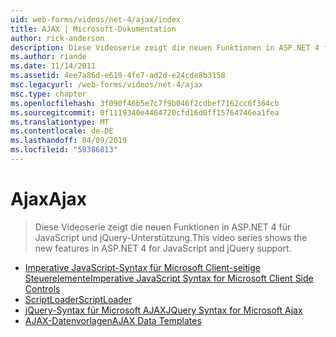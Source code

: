 ```yaml
---
uid: web-forms/videos/net-4/ajax/index
title: AJAX | Microsoft-Dokumentation
author: rick-anderson
description: Diese Videoserie zeigt die neuen Funktionen in ASP.NET 4 für JavaScript und jQuery-Unterstützung.
ms.author: riande
ms.date: 11/14/2011
ms.assetid: 4ee7a86d-e619-4fe7-ad2d-e24cde8b3158
msc.legacyurl: /web-forms/videos/net-4/ajax
msc.type: chapter
ms.openlocfilehash: 3f090f46b5e7c7f9b046f2cdbef7162cc6f364cb
ms.sourcegitcommit: 0f1119340e4464720cfd16d0ff15764746ea1fea
ms.translationtype: MT
ms.contentlocale: de-DE
ms.lasthandoff: 04/09/2019
ms.locfileid: "59386813"
---
```

# <a name="ajax"></a><span data-ttu-id="9a67d-103">Ajax</span><span class="sxs-lookup"><span data-stu-id="9a67d-103">Ajax</span></span>

> <span data-ttu-id="9a67d-104">Diese Videoserie zeigt die neuen Funktionen in ASP.NET 4 für JavaScript und jQuery-Unterstützung.</span><span class="sxs-lookup"><span data-stu-id="9a67d-104">This video series shows the new features in ASP.NET 4 for JavaScript and jQuery support.</span></span>


- [<span data-ttu-id="9a67d-105">Imperative JavaScript-Syntax für Microsoft Client-seitige Steuerelemente</span><span class="sxs-lookup"><span data-stu-id="9a67d-105">Imperative JavaScript Syntax for Microsoft Client Side Controls</span></span>](aspnet-4-quick-hit-imperative-javascript-syntax-for-microsoft-client-side-controls.md)
- [<span data-ttu-id="9a67d-106">ScriptLoader</span><span class="sxs-lookup"><span data-stu-id="9a67d-106">ScriptLoader</span></span>](aspnet-4-quick-hit-the-scriptloader.md)
- [<span data-ttu-id="9a67d-107">jQuery-Syntax für Microsoft AJAX</span><span class="sxs-lookup"><span data-stu-id="9a67d-107">JQuery Syntax for Microsoft Ajax</span></span>](aspnet-4-quick-hit-jquery-syntax-for-microsoft-ajax.md)
- [<span data-ttu-id="9a67d-108">AJAX-Datenvorlagen</span><span class="sxs-lookup"><span data-stu-id="9a67d-108">AJAX Data Templates</span></span>](aspnet-4-quick-hit-ajax-data-templates.md)
